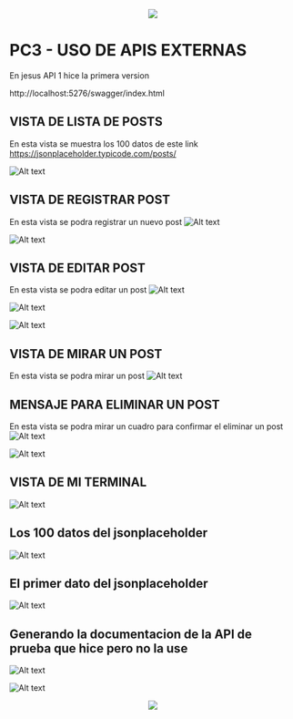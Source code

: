 <p align="center">
  <img src="https://user-images.githubusercontent.com/73097560/115834477-dbab4500-a447-11eb-908a-139a6edaec5c.gif">
</p>

# PC3 - USO DE APIS EXTERNAS

En jesus API 1 hice la primera version

http://localhost:5276/swagger/index.html

## VISTA DE LISTA DE POSTS
En esta vista se muestra los 100 datos de este link https://jsonplaceholder.typicode.com/posts/ 

![Alt text](image-1.png)
## VISTA DE REGISTRAR POST
En esta vista se podra registrar un nuevo post
![Alt text](image-2.png)

![Alt text](image-3.png)
## VISTA DE EDITAR POST
En esta vista se podra editar un post
![Alt text](image-4.png)

![Alt text](image-5.png)

![Alt text](image-6.png)

## VISTA DE MIRAR UN POST
En esta vista se podra mirar un post
![Alt text](image-7.png)

## MENSAJE PARA ELIMINAR UN POST
En esta vista se podra mirar un cuadro para confirmar el eliminar un post
![Alt text](image-8.png)

![Alt text](image-9.png)

## VISTA DE MI TERMINAL
![Alt text](image-10.png)

## Los 100 datos del jsonplaceholder
![Alt text](image-11.png)

## El primer dato del jsonplaceholder
![Alt text](image-12.png)

## Generando la documentacion de la API de prueba que hice pero no la use
![Alt text](image-13.png)

![Alt text](image-14.png)

<p align="center">
  <img src="https://user-images.githubusercontent.com/73097560/115834477-dbab4500-a447-11eb-908a-139a6edaec5c.gif">
</p>
